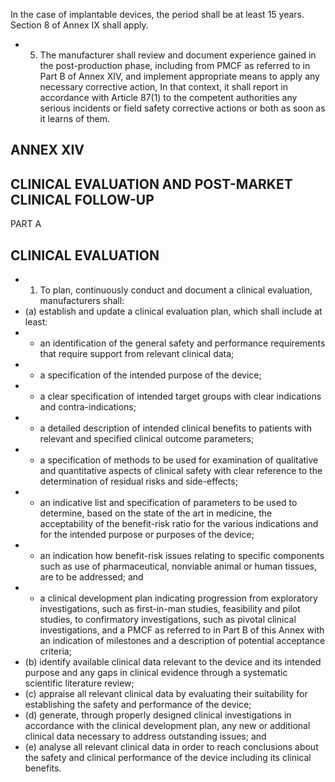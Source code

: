 In the case of implantable devices, the period shall be at least 15 years.
Section 8 of Annex IX shall apply.
- 5.   The  manufacturer  shall  review  and  document  experience  gained  in  the  post-production  phase,  including  from  PMCF as  referred  to  in  Part  B  of  Annex  XIV,  and  implement  appropriate  means  to apply  any necessary corrective  action,  In that  context,  it  shall  report  in  accordance  with  Article  87(1)  to  the  competent  authorities  any  serious  incidents  or field  safety corrective actions or both as soon as it learns of  them.
## ANNEX XIV
## CLINICAL EVALUATION AND POST-MARKET CLINICAL FOLLOW-UP
PART A
## CLINICAL EVALUATION
- 1. To plan, continuously conduct and document a clinical evaluation, manufacturers shall:
- (a)   establish and update a clinical evaluation plan, which shall include at least:
- -  an  identification  of  the  general  safety  and  performance  requirements  that  require  support  from  relevant clinical data;
- -  a specification of the intended purpose of the device;
- -  a clear specification of intended target groups with clear indications and contra-indications;
- -  a  detailed  description  of  intended  clinical  benefits  to  patients  with  relevant  and  specified  clinical  outcome parameters;
- -  a  specification  of  methods  to  be  used  for  examination  of  qualitative  and  quantitative  aspects  of  clinical safety with clear  reference to the determination of residual risks and side-effects;
- -  an  indicative  list  and  specification  of  parameters  to  be  used  to  determine,  based  on  the  state  of  the  art  in medicine, the acceptability of  the benefit-risk ratio for  the various indications and for  the intended purpose or  purposes of the device;
- -  an  indication  how  benefit-risk  issues  relating  to  specific  components  such  as  use  of  pharmaceutical,  nonviable animal or human tissues, are to be addressed; and
- -  a  clinical  development  plan  indicating  progression  from  exploratory  investigations,  such  as  first-in-man studies,  feasibility  and  pilot  studies,  to  confirmatory  investigations,  such  as  pivotal  clinical  investigations, and  a  PMCF  as  referred  to  in  Part  B  of  this  Annex  with  an  indication  of  milestones  and  a  description  of potential acceptance criteria;
- (b)   identify  available  clinical  data  relevant  to  the  device  and  its  intended  purpose  and  any  gaps  in  clinical  evidence through a systematic scientific literature review;
- (c)   appraise  all  relevant  clinical  data  by  evaluating  their  suitability  for  establishing  the  safety  and  performance  of the device;
- (d)   generate,  through  properly  designed  clinical  investigations  in  accordance  with  the  clinical  development  plan, any new or additional clinical data necessary to address outstanding issues; and
- (e)   analyse  all  relevant  clinical  data  in  order  to  reach  conclusions  about  the  safety  and  clinical  performance  of  the device including its clinical benefits.
